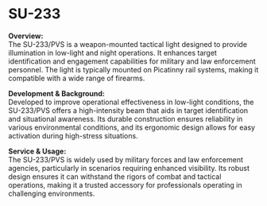 # SU-233

**Overview:**\
The SU-233/PVS is a weapon-mounted tactical light designed to provide illumination in low-light and night operations. It enhances target identification and engagement capabilities for military and law enforcement personnel. The light is typically mounted on Picatinny rail systems, making it compatible with a wide range of firearms.

**Development & Background:**\
Developed to improve operational effectiveness in low-light conditions, the SU-233/PVS offers a high-intensity beam that aids in target identification and situational awareness. Its durable construction ensures reliability in various environmental conditions, and its ergonomic design allows for easy activation during high-stress situations.

**Service & Usage:**\
The SU-233/PVS is widely used by military forces and law enforcement agencies, particularly in scenarios requiring enhanced visibility. Its robust design ensures it can withstand the rigors of combat and tactical operations, making it a trusted accessory for professionals operating in challenging environments.

